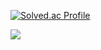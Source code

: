[![Solved.ac Profile](http://mazassumnida.wtf/api/generate_badge?boj=alswp006)](https://solved.ac/alswp006)<br/>
   
   <img src="https://img.shields.io/badge/React-61DAFB?style=flat&logo=React&logoColor=white"/>

